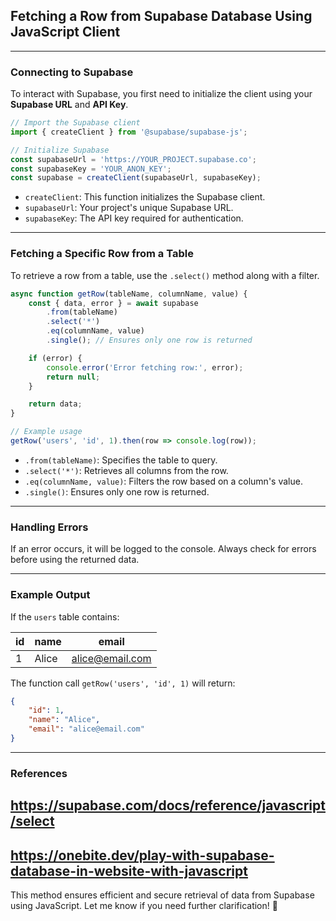 ## Fetching a Row from Supabase Database Using JavaScript Client

---

### **Connecting to Supabase**
To interact with Supabase, you first need to initialize the client using your **Supabase URL** and **API Key**.

```javascript
// Import the Supabase client
import { createClient } from '@supabase/supabase-js';

// Initialize Supabase
const supabaseUrl = 'https://YOUR_PROJECT.supabase.co';
const supabaseKey = 'YOUR_ANON_KEY';
const supabase = createClient(supabaseUrl, supabaseKey);
```
- `createClient`: This function initializes the Supabase client.
- `supabaseUrl`: Your project's unique Supabase URL.
- `supabaseKey`: The API key required for authentication.

---

### **Fetching a Specific Row from a Table**
To retrieve a row from a table, use the `.select()` method along with a filter.

```javascript
async function getRow(tableName, columnName, value) {
    const { data, error } = await supabase
        .from(tableName)
        .select('*')
        .eq(columnName, value)
        .single(); // Ensures only one row is returned

    if (error) {
        console.error('Error fetching row:', error);
        return null;
    }

    return data;
}

// Example usage
getRow('users', 'id', 1).then(row => console.log(row));
```
- `.from(tableName)`: Specifies the table to query.
- `.select('*')`: Retrieves all columns from the row.
- `.eq(columnName, value)`: Filters the row based on a column's value.
- `.single()`: Ensures only one row is returned.

---

### **Handling Errors**
If an error occurs, it will be logged to the console. Always check for errors before using the returned data.

---

### **Example Output**
If the `users` table contains:

| id | name  | email           |
|----|-------|----------------|
| 1  | Alice | alice@email.com |

The function call `getRow('users', 'id', 1)` will return:

```json
{
    "id": 1,
    "name": "Alice",
    "email": "alice@email.com"
}
```

---

### **References**
## https://supabase.com/docs/reference/javascript/select ##
## https://onebite.dev/play-with-supabase-database-in-website-with-javascript ##

This method ensures efficient and secure retrieval of data from Supabase using JavaScript. Let me know if you need further clarification! 🚀
